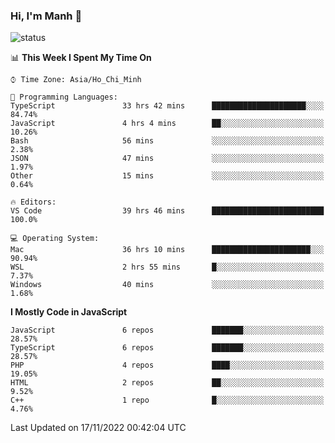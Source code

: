 ### Hi, I'm Manh 👋

![status](https://badge.stateful.com/manhhn01/status.svg)

<!--START_SECTION:waka-->
📊 **This Week I Spent My Time On** 

```text
⌚︎ Time Zone: Asia/Ho_Chi_Minh

💬 Programming Languages: 
TypeScript               33 hrs 42 mins      █████████████████████░░░░   84.74% 
JavaScript               4 hrs 4 mins        ██░░░░░░░░░░░░░░░░░░░░░░░   10.26% 
Bash                     56 mins             ░░░░░░░░░░░░░░░░░░░░░░░░░   2.38% 
JSON                     47 mins             ░░░░░░░░░░░░░░░░░░░░░░░░░   1.97% 
Other                    15 mins             ░░░░░░░░░░░░░░░░░░░░░░░░░   0.64%

🔥 Editors: 
VS Code                  39 hrs 46 mins      █████████████████████████   100.0%

💻 Operating System: 
Mac                      36 hrs 10 mins      ██████████████████████░░░   90.94% 
WSL                      2 hrs 55 mins       █░░░░░░░░░░░░░░░░░░░░░░░░   7.37% 
Windows                  40 mins             ░░░░░░░░░░░░░░░░░░░░░░░░░   1.68%

```

**I Mostly Code in JavaScript** 

```text
JavaScript               6 repos             ███████░░░░░░░░░░░░░░░░░░   28.57% 
TypeScript               6 repos             ███████░░░░░░░░░░░░░░░░░░   28.57% 
PHP                      4 repos             ████░░░░░░░░░░░░░░░░░░░░░   19.05% 
HTML                     2 repos             ██░░░░░░░░░░░░░░░░░░░░░░░   9.52% 
C++                      1 repo              █░░░░░░░░░░░░░░░░░░░░░░░░   4.76%

```



 Last Updated on 17/11/2022 00:42:04 UTC
<!--END_SECTION:waka-->
